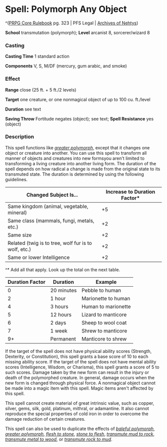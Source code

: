 # Spell: Polymorph Any Object

^([PRPG Core Rulebook][ss-polymorph-any-object] pg. 323 | PFS Legal | [Archives of Nehtys][sn-polymorph-any-object])

**School** transmutation (polymorph); **Level** arcanist 8, sorcerer/wizard 8

### Casting

**Casting Time** 1 standard action  

**Components** V, S, M/DF (mercury, gum arabic, and smoke)

### Effect

**Range** close (25 ft. + 5 ft./2 levels)  

**Target** one creature, or one nonmagical object of up to 100 cu. ft./level  

**Duration** see text  

**Saving Throw** Fortitude negates (object); see text; **Spell Resistance** yes (object)

### Description

This spell functions like _[greater polymorph]_, except that it changes one object or creature into another. You can use this spell to transform all manner of objects and creatures into new formsyou aren't limited to transforming a living creature into another living form. The duration of the spell depends on how radical a change is made from the original state to its transmuted state. The duration is determined by using the following guidelines.  

**Changed Subject Is...**| **Increase to Duration Factor***  
---|---  
Same kingdom (animal, vegetable, mineral)| +5  
Same class (mammals, fungi, metals, etc.)| +2  
Same size| +2  
Related (twig is to tree, wolf fur is to wolf, etc.)| +2  
Same or lower Intelligence| +2  

^* Add all that apply. Look up the total on the next table.  

**Duration Factor**| **Duration**| **Example**  
---|---|---  
0| 20 minutes| Pebble to human  
2| 1 hour| Marionette to human  
4| 3 hours| Human to marionette  
5| 12 hours| Lizard to manticore  
6| 2 days| Sheep to wool coat  
7| 1 week| Shrew to manticore  
9+| Permanent| Manticore to shrew  

If the target of the spell does not have physical ability scores (Strength, Dexterity, or Constitution), this spell grants a base score of 10 to each missing ability score. If the target of the spell does not have mental ability scores (Intelligence, Wisdom, or Charisma), this spell grants a score of 5 to such scores. Damage taken by the new form can result in the injury or death of the polymorphed creature. In general, damage occurs when the new form is changed through physical force. A nonmagical object cannot be made into a magic item with this spell. Magic items aren't affected by this spell.  

This spell cannot create material of great intrinsic value, such as copper, silver, gems, silk, gold, platinum, mithral, or adamantine. It also cannot reproduce the special properties of cold iron in order to overcome the damage reduction of certain creatures.  

This spell can also be used to duplicate the effects of _[baleful polymorph]_, _[greater polymorph]_, _[flesh to stone]_, _[stone to flesh]_, _[transmute mud to rock]_, _[transmute metal to wood]_, or _[transmute rock to mud]_.

[ss-polymorph-any-object]: http://paizo.com/pathfinderRPG/v57
[sn-polymorph-any-object]: http://www.archivesofnethys.com/SpellDisplay.aspx?ItemName=Polymorph%20Any%20Object
[transmute rock to mud]: http://www.archivesofnethys.com/SpellDisplay.aspx?ItemName=transmute%20rock%20to%20mud
[greater polymorph]: http://www.archivesofnethys.com/SpellDisplay.aspx?ItemName=greater%20polymorph
[flesh to stone]: http://www.archivesofnethys.com/SpellDisplay.aspx?ItemName=flesh%20to%20stone
[transmute mud to rock]: http://www.archivesofnethys.com/SpellDisplay.aspx?ItemName=transmute%20mud%20to%20rock
[transmute metal to wood]: http://www.archivesofnethys.com/SpellDisplay.aspx?ItemName=transmute%20metal%20to%20wood
[stone to flesh]: http://www.archivesofnethys.com/SpellDisplay.aspx?ItemName=stone%20to%20flesh
[baleful polymorph]: http://www.archivesofnethys.com/SpellDisplay.aspx?ItemName=baleful%20polymorph